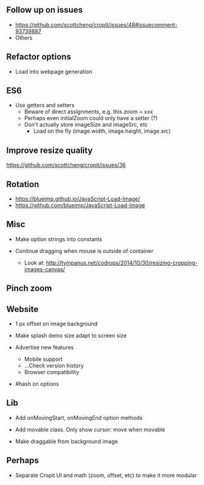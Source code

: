 ## Follow up on issues

* https://github.com/scottcheng/cropit/issues/48#issuecomment-93739887
* Others


## Refactor options

* Load into webpage generation


## ES6

* Use getters and setters
  * Beware of direct assignments, e.g. this.zoom = xxx
  * Perhaps even initialZoom could only have a setter (?)
  * Don't actually store imageSize and imageSrc, etc
    * Load on the fly (image.width, image.height, image.src)


## Improve resize quality

<https://github.com/scottcheng/cropit/issues/36>


## Rotation

* https://blueimp.github.io/JavaScript-Load-Image/
* https://github.com/blueimp/JavaScript-Load-Image


## Misc

* Make option strings into constants

* Conitnue dragging when mouse is outside of container
  * Look at: <http://tympanus.net/codrops/2014/10/30/resizing-cropping-images-canvas/>


## Pinch zoom


## Website

* 1 px offset on image background

* Make splash demo size adapt to screen size

* Advertise new features
  * Mobile support
  * ...Check version history
  * Browser compatibility

* #hash on options


## Lib

* Add onMovingStart, onMovingEnd option methods

* Add movable class. Only show cursor: move when movable

* Make draggable from background image


## Perhaps

* Separate Cropit UI and math (zoom, offset, etc) to make it more modular

